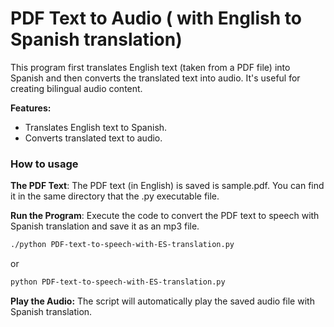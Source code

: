 # PDF Text to Audio ( with English to Spanish translation)

This program first translates English text (taken from a PDF file) into Spanish and then converts the translated text into audio. It's useful for creating bilingual audio content.

**Features:**
- Translates English text to Spanish.
- Converts translated text to audio.


### How to usage

 **The PDF Text**: The PDF text (in English) is saved is sample.pdf. You can find it in the same directory that the .py executable file. 

 **Run the Program**: Execute the code to convert the PDF text to speech with Spanish translation and save it as an mp3 file.
```bash
./python PDF-text-to-speech-with-ES-translation.py
```
or

```bash
python PDF-text-to-speech-with-ES-translation.py
```

**Play the Audio:** The script will automatically play the saved audio file with Spanish translation.
